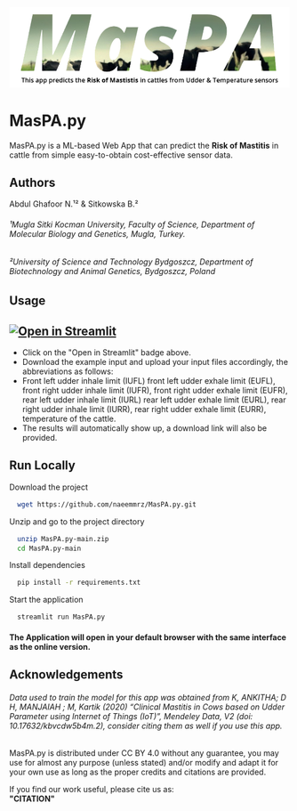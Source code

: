 
![Logo](https://github.com/naeemmrz/MasPA.py/blob/main/MasPA_logo.png?raw=true)

    
# MasPA.py

MasPA.py is a ML-based Web App that can predict the **Risk of Mastitis** in cattle from simple easy-to-obtain cost-effective sensor data.

## Authors

Abdul Ghafoor N.¹² & Sitkowska B.²
###### ¹Mugla Sitki Kocman University, Faculty of Science, Department of Molecular Biology and Genetics, Mugla, Turkey.
###### ²University of Science and Technology Bydgoszcz, Department of Biotechnology and Animal Genetics, Bydgoszcz, Poland

 

  
## Usage
## [![Open in Streamlit](https://static.streamlit.io/badges/streamlit_badge_black_white.svg)](https://share.streamlit.io/naeemmrz/maspa.py/main/MasPA.py)
- Click on the "Open in Streamlit" badge above. 
- Download the example input and upload your input files accordingly, the abbreviations as follows: 
- Front left udder inhale limit (IUFL) front left udder exhale limit (EUFL), front right udder inhale limit (IUFR), front right udder exhale limit (EUFR), rear left udder inhale limit (IURL) rear left udder exhale limit (EURL), rear right udder inhale limit (IURR), rear right udder exhale limit (EURR), temperature of the cattle.
- The results will automatically show up, a download link will also be provided.

  
## Run Locally

Download the project

```bash
  wget https://github.com/naeemmrz/MasPA.py.git
```

Unzip and go to the project directory

```bash
  unzip MasPA.py-main.zip
  cd MasPA.py-main
```

Install dependencies

```bash
  pip install -r requirements.txt
```

Start the application

```bash
  streamlit run MasPA.py
```

#### The Application will open in your default browser with the same interface as the online version.

  
## Acknowledgements
###### Data used to train the model for this app was obtained from *K, ANKITHA; D H, MANJAIAH ; M, Kartik (2020) “Clinical Mastitis in Cows based on Udder Parameter using Internet of Things (IoT)”, Mendeley Data, V2 (doi: 10.17632/kbvcdw5b4m.2)*, consider citing them as well if you use this app.

MasPA.py is distributed under CC BY 4.0 without any guarantee, you may use for almost any purpose (unless stated) and/or modify and adapt it for your own use as long as the proper credits and citations are provided.

If you find our work useful, please cite us as:\
**"CITATION"**
